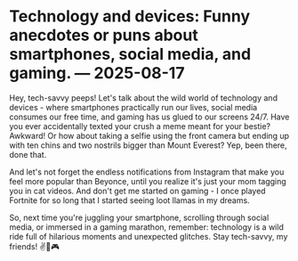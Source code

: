 # Technology and devices: Funny anecdotes or puns about smartphones, social media, and gaming. — 2025-08-17

Hey, tech-savvy peeps! Let's talk about the wild world of technology and devices - where smartphones practically run our lives, social media consumes our free time, and gaming has us glued to our screens 24/7. Have you ever accidentally texted your crush a meme meant for your bestie? Awkward! Or how about taking a selfie using the front camera but ending up with ten chins and two nostrils bigger than Mount Everest? Yep, been there, done that.

And let's not forget the endless notifications from Instagram that make you feel more popular than Beyonce, until you realize it's just your mom tagging you in cat videos. And don't get me started on gaming - I once played Fortnite for so long that I started seeing loot llamas in my dreams.

So, next time you're juggling your smartphone, scrolling through social media, or immersed in a gaming marathon, remember: technology is a wild ride full of hilarious moments and unexpected glitches. Stay tech-savvy, my friends! ✌️📱🎮